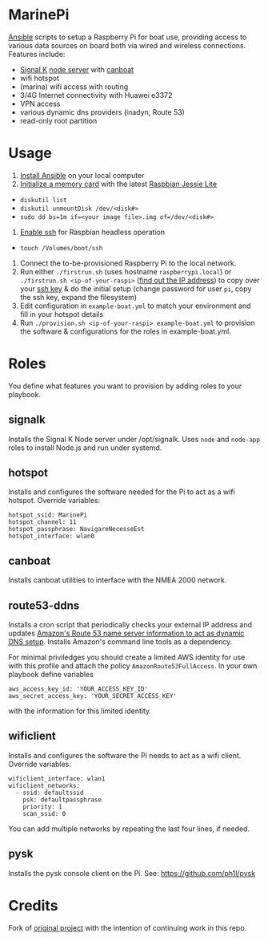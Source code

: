MarinePi
========

[Ansible](https://en.wikipedia.org/wiki/Ansible_(software)) scripts to setup a Raspberry Pi for boat use, providing access to various data sources on board both via wired and wireless connections. Features include:
- [Signal K](http://signalk.org/) [node server](https://github.com/SignalK/signalk-server-node) with [canboat](https://github.com/canboat/canboat)
- wifi hotspot
- (marina) wifi access with routing
- 3/4G Internet connectivity with Huawei e3372
- VPN access
- various dynamic dns providers (inadyn, Route 53)
- read-only root partition

Usage
=====

1. [Install Ansible](http://docs.ansible.com/ansible/intro_installation.html) on your local computer
1. [Initialize a memory card](https://www.raspberrypi.org/documentation/installation/installing-images/) with the latest [Raspbian Jessie Lite](https://www.raspberrypi.org/downloads/raspbian/)
  - `diskutil list`
  - `diskutil unmountDisk /dev/<disk#>`
  - `sudo dd bs=1m if=<your image file>.img of=/dev/<disk#>`
1. [Enable ssh](https://www.raspberrypi.org/blog/a-security-update-for-raspbian-pixel/) for Raspbian headless operation
  - `touch /Volumes/boot/ssh`
1. Connect the to-be-provisioned Raspberry Pi to the local network.
1. Run either `./firstrun.sh` (uses hostname `raspberrypi.local`) or `./firstrun.sh <ip-of-your-raspi>` ([find out the IP address](https://www.raspberrypi.org/documentation/remote-access/ip-address.md)) to copy over your [ssh key](https://www.raspberrypi.org/documentation/remote-access/ssh/passwordless.md) & do the initial setup (change password for user `pi`, copy the ssh key, expand the filesystem)
1. Edit configuration in `example-boat.yml` to match your environment and fill in your hotspot details
1. Run `./provision.sh <ip-of-your-raspi> example-boat.yml` to provision the software & configurations for the roles in example-boat.yml.


Roles
=====

You define what features you want to provision by adding roles to your playbook.

signalk
-------
Installs the Signal K Node server under /opt/signalk. Uses `node` and `node-app` roles to install Node.js and run under systemd.

hotspot
-------
Installs and configures the software needed for the Pi to act as a wifi hotspot. Override variables:
```
hotspot_ssid: MarinePi
hotspot_channel: 11
hotspot_passphrase: NavigareNecesseEst
hotspot_interface: wlan0
```

canboat
-------
Installs canboat utilities to interface with the NMEA 2000 network.

route53-ddns
------------
Installs a cron script that periodically checks your external IP address and updates [Amazon's Route 53 name server information to act as dynamic DNS setup](https://willwarren.com/2014/07/03/roll-dynamic-dns-service-using-amazon-route53/). Installs Amazon's command line tools as a dependency.

For minimal priviledges you should create a limited AWS identity for use with this profile and attach the policy `AmazonRoute53FullAccess`. In your own playbook define variables
```
aws_access_key_id: 'YOUR_ACCESS_KEY_ID'
aws_secret_access_key: 'YOUR_SECRET_ACCESS_KEY'
```
with the information for this limited identity.

wificlient
----------
Installs and configures the software the Pi needs to act as a wifi client. Override variables:
```
wificlient_interface: wlan1
wificlient_networks:
  - ssid: defaultssid
    psk: defaultpassphrase
    priority: 1
    scan_ssid: 0
```
You can add multiple networks by repeating the last four lines, if needed.

pysk
----
Installs the pysk console client on the Pi. See: https://github.com/ph1l/pysk

Credits
=======

Fork of [original project](https://github.com/hkapanen/sailpi) with the intention of continuing work in this repo.
